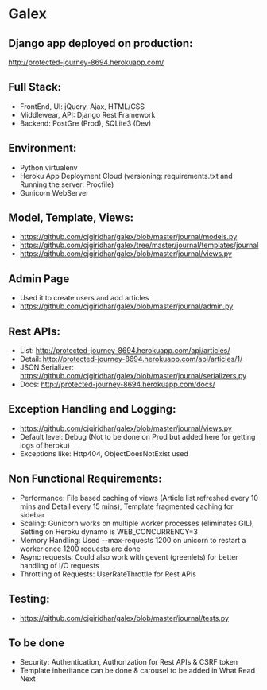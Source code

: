 Galex
======

Django app deployed on production:
-----------------------------------
http://protected-journey-8694.herokuapp.com/

Full Stack:
------------
- FrontEnd, UI: jQuery, Ajax, HTML/CSS
- Middlewear, API: Django Rest Framework
- Backend: PostGre (Prod), SQLite3 (Dev)
 
Environment:
-------------
- Python virtualenv
- Heroku App Deployment Cloud (versioning: requirements.txt and Running the server: Procfile)
- Gunicorn WebServer

Model, Template, Views:
------------------------
- https://github.com/cjgiridhar/galex/blob/master/journal/models.py
- https://github.com/cjgiridhar/galex/tree/master/journal/templates/journal
- https://github.com/cjgiridhar/galex/blob/master/journal/views.py

Admin Page
-----------
- Used it to create users and add articles
- https://github.com/cjgiridhar/galex/blob/master/journal/admin.py

Rest APIs:
-----------
- List: http://protected-journey-8694.herokuapp.com/api/articles/
- Detail: http://protected-journey-8694.herokuapp.com/api/articles/1/
- JSON Serializer: https://github.com/cjgiridhar/galex/blob/master/journal/serializers.py
- Docs: http://protected-journey-8694.herokuapp.com/docs/


Exception Handling and Logging:
--------------------------------
- https://github.com/cjgiridhar/galex/blob/master/journal/views.py
- Default level: Debug (Not to be done on Prod but added here for getting logs of heroku)
- Exceptions like: Http404, ObjectDoesNotExist used


Non Functional Requirements:
------------------------------
- Performance: File based caching of views (Article list refreshed every 10 mins and Detail every 15 mins), Template fragmented caching for sidebar
- Scaling: Gunicorn works on multiple worker processes (eliminates GIL), Setting on Heroku dynamo is WEB_CONCURRENCY=3
- Memory Handling: Used --max-requests 1200 on unicorn to restart a worker once 1200 requests are done
- Async requests: Could also work with gevent (greenlets) for better handling of I/O requests
- Throttling of Requests: UserRateThrottle for Rest APIs


Testing:
----------
- https://github.com/cjgiridhar/galex/blob/master/journal/tests.py


To be done
-----------
- Security: Authentication, Authorization for Rest APIs & CSRF token
- Template inheritance can be done & carousel to be added in What Read Next
